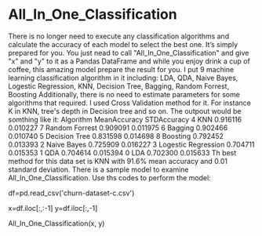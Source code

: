 # All_In_One_Classification
There is no longer need to execute any classification algorithms and calculate the accuracy of each model to select the best one.
It’s simply prepared for you. You just nead to call "All_In_One_Classification" and give "x" and "y" to it as a Pandas DataFrame
and while you enjoy drink a cup of coffee, this amazing model prepare the result for you.
I put 9 machine learning classification algorithm in it including:
LDA, QDA, Naive Bayes, Logestic Regression, KNN, Decision Tree, Bagging, Random Forrest, Boosting
Additionally, there is no need to estimate parameters for some algorithms that required. 
I used Cross Validation method for it. For instance K in KNN, tree's depth in Decision tree and so on.
The outpout would be somthing like it:
             Algorithm  MeanAccuracy  STDAccuracy
4                  KNN      0.916116     0.010227
7       Random Forrest      0.909091     0.011975
6              Bagging      0.902466     0.010740
5        Decision Tree      0.831598     0.014698
8             Boosting      0.792452     0.013393
2          Naive Bayes      0.725909     0.016227
3  Logestic Regression      0.704711     0.015353
1                  QDA      0.704614     0.015394
0                  LDA      0.702300     0.015633
Th best method for this data set is KNN with 91.6% mean accuracy and 0.01 standard deviation.
There is a sample model to examine All_In_One_Classification.
Use ths codes to perform the model:

df=pd.read_csv('churn-dataset-c.csv')

x=df.iloc[:,:-1]
y=df.iloc[:,-1]

All_In_One_Classification(x, y)
